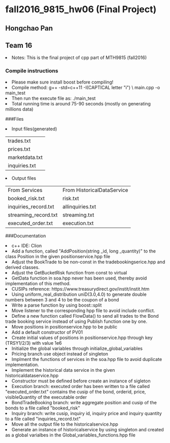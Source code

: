 # fall2016_9815_hw06 (Final Project)
## Hongchao Pan
## Team 16

<li> Notes: This is the final project of cpp part of MTH9815 (fall2016)</li>

### Compile instructions
<li> Please make sure install boost before compiling!</li>
<li> Compile method: g++ -std=c++11 -I(CAPTICAL letter "i") \<path_to_boost> main.cpp -o main_test</li>
<li> Then run the execute file as: ./main_test</li>
<li> Total running time is around 75-90 seconds (mostly on generating millions data)</li>

###Files 
<li>Input files(generated)</li>

<table>
   <tr>
   <td>trades.txt</td>
   </tr>
   <tr>
   <td>prices.txt</td>
   </tr>
   <tr>
   <td>marketdata.txt</td>
   </tr>
   <tr>
   <td>inquiries.txt</td>
   </tr>
   </table>

<li> Output files</li>
<table>
   <tr>
   <td>From Services</td>
   <td>From HistoricalDataService</td>
   </tr>
   <tr>
   <td>booked_risk.txt</td>
   <td>risk.txt</td>
   </tr>
   <tr>
   <td>inquiries_record.txt</td>
   <td>allinquiries.txt</td>
   </tr>
   <tr>
   <td>streaming_record.txt</td>
   <td>streaming.txt</td>
   </tr>
   <tr>
   <td>executed_order.txt</td>
   <td>execution.txt</td>
   </tr>
   </table>


###Documentation
<li> c++ IDE: Clion</li>
<li> Add a function, called "AddPosition(string _id, long _quantity)" to the class Position in the given
positionservice.hpp file</li>

<li> Adjust the BookTrade to be non-const in the tradebookingserice.hpp and derived classes.</li>

<li> Adjust the GetBucketRisk function from const to virtual</li>

<li> GetData function in soa.hpp never has been used, thereby avoid implementation of this method.</li>

<li> CUSIPs reference: https://www.treasurydirect.gov/instit/instit.htm

<li> Using uniform_real_distribution<double> uniD(3.0,4.0) to generate double numbers between 3 and 4 to be 
the coupon of a bond</li>

<li> Write a parse function by using boost::split</li>

<li> Move listener to the corresponding hpp file to avoid include conflict.</li>

<li> Define a new function called FlowData() to send all trades to the Bond trade booking service instead of using 
Publish function one by one.</li>

<li> Move positions in positionservice.hpp to be public</li>

<li> Add a default constructor of PV01<Bond>

<li> Create initial values of positions in positionservice.hpp through key (TRSY1/2/3) with value 1e6</li>

<li> Initialize the global variables through initialize_global_variables</li>

<li> Pricing branch use object instead of singleton</li>

<li> Implment the functions of services in the soa.hpp file to avoid duplicate implementation.</li>

<li> Implement the historical data service in the given historicaldataservice.hpp</li>

<li> Constructor must be defined before create an instance of sigleton</li>

<li> Execution branch: executed order has been written to a file called "executed_order.txt" contains the cusip of 
the bond, orderid, price, visibleQuantity of the executable order</li>

<li> BondTradeBooking branch: write aggregate position and cusip of the bonds to a file called "booked_risk"</li>

<li> Inquiry branch: write cusip, inquiry id, inquiry price and inquiry quantity to a file called "inquiries_record.txt"</li>

<li> Move all the output file to the historicalservice.hpp</li>

<li> Generate an instance of historicalservice by using singleton and created as a global varialbes in the 
 Global_variables_functions.hpp file</li>
